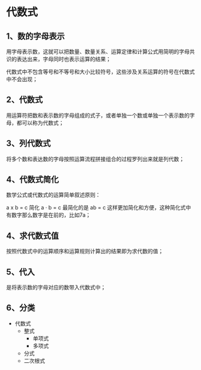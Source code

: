 # 代数式

## 1、数的字母表示
用字母表示数，这就可以把数量、数量关系、运算定律和计算公式用简明的字母共识的表达出来，字母同时也表示运算的结果；

代数式中不包含等号和不等号和大小比较符号，这些涉及关系运算的符号在代数式中不会出现；

## 2、代数式
用运算符把数和表示数的字母组成的式子，或者单独一个数或单独一个表示数的字母，都可以称为代数式；

## 3、列代数式
将多个数和表达数的字母按照运算流程拼接组合的过程罗列出来就是列代数；

## 4、代数式简化
数学公式或代数式的运算简单叙述原则：

a x b = c 简化 a · b = c 最简化的是 ab = c 这样更加简化和方便，这种简化式中有数字那么数字是在前的，比如7a；

## 4、求代数式值
按照代数式中的运算顺序和运算规则计算出的结果即为求代数的值；

## 5、代入
是将表示数的字母对应的数带入代数式中；


## 6、分类
- 代数式
	- 整式
		- 单项式
		- 多项式
	- 分式
	- 二次根式